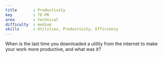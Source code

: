 ```yaml
---
title       : Productivity
key         : TE-PR
area        : technical
difficulty  : medium
skills      : Utilities, Productivity, Efficiency
---
```


When is the last time you downloaded a utility from the internet to make your work more productive, and what was it?